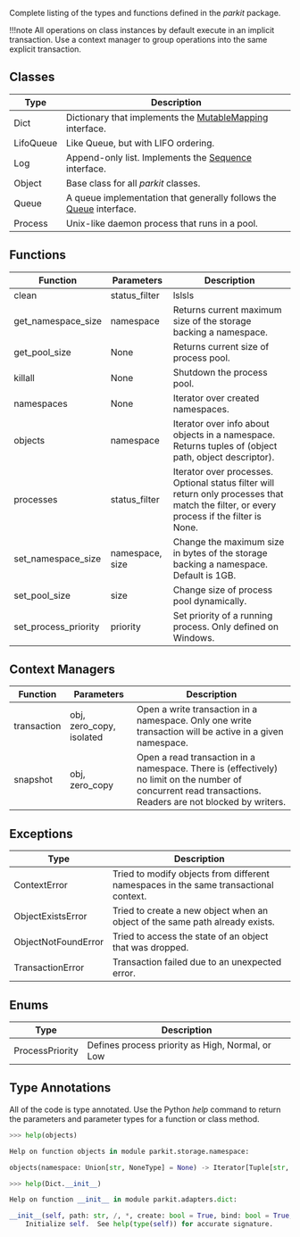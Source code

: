 
Complete listing of the types and functions defined in the *parkit* package.

!!!note
    All operations on class instances by default execute in an implicit transaction. Use a context manager to group operations into the same explicit transaction.

## Classes

Type | Description
---|---
Dict | Dictionary that implements the [MutableMapping](https://docs.python.org/3/library/collections.abc.html) interface.
LifoQueue | Like Queue, but with LIFO ordering.
Log | Append-only list. Implements the [Sequence](https://docs.python.org/3/library/collections.abc.html) interface.
Object | Base class for all *parkit* classes.
Queue | A queue implementation that generally follows the [Queue](https://docs.python.org/3/library/queue.html#queue.Queue) interface.
Process | Unix-like daemon process that runs in a pool.

## Functions
Function | Parameters | Description
---|---|---
clean | status_filter | lslsls
get_namespace_size | namespace | Returns current maximum size of the storage backing a namespace.
get_pool_size | None | Returns current size of process pool.
killall | None | Shutdown the process pool.
namespaces | None | Iterator over created namespaces.
objects | namespace | Iterator over info about objects in a namespace. Returns tuples of (object path, object descriptor).
processes | status_filter | Iterator over processes. Optional status filter will return only processes that match the filter, or every process if the filter is None.
set_namespace_size | namespace, size | Change the maximum size in bytes of the storage backing a namespace. Default is 1GB.
set_pool_size | size | Change size of process pool dynamically.
set_process_priority | priority | Set priority of a running process. Only defined on Windows.

## Context Managers
Function | Parameters | Description
---|---|---
transaction | obj, zero_copy, isolated | Open a write transaction in a namespace. Only one write transaction will be active in a given namespace.
snapshot | obj, zero_copy | Open a read transaction in a namespace. There is (effectively) no limit on the number of concurrent read transactions. Readers are not blocked by writers.

## Exceptions
Type | Description
---|---
ContextError | Tried to modify objects from different namespaces in the same transactional context.
ObjectExistsError | Tried to create a new object when an object of the same path already exists.
ObjectNotFoundError | Tried to access the state of an object that was dropped.
TransactionError | Transaction failed due to an unexpected error.

## Enums
Type | Description
---|---
ProcessPriority | Defines process priority as High, Normal, or Low

## Type Annotations

All of the code is type annotated. Use the Python *help* command to return the parameters and parameter types for a function or class method.
```python
>>> help(objects)

Help on function objects in module parkit.storage.namespace:

objects(namespace: Union[str, NoneType] = None) -> Iterator[Tuple[str, parkit.typeddicts.Descriptor]]

```
```python
>>> help(Dict.__init__)

Help on function __init__ in module parkit.adapters.dict:

__init__(self, path: str, /, *, create: bool = True, bind: bool = True, versioned: bool = True)
    Initialize self.  See help(type(self)) for accurate signature.
```
